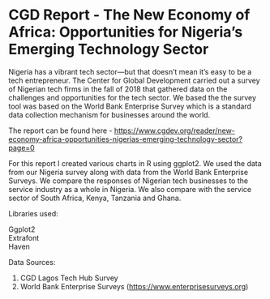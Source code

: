 # CGD Report - The New Economy of Africa: Opportunities for Nigeria’s Emerging Technology Sector

Nigeria has a vibrant tech sector—but that doesn’t mean it’s easy to be a tech entrepreneur. 
The Center for Global Development carried out a survey of Nigerian tech firms in the fall of 2018 that gathered data on the challenges and opportunities for the tech sector. We based the the survey tool was based on the World Bank Enterprise Survey which is a standard data collection mechanism for businesses around the world.

The report can be found here - https://www.cgdev.org/reader/new-economy-africa-opportunities-nigerias-emerging-technology-sector?page=0

For this report I created various charts in R using ggplot2. We used the data from our Nigeria survey along with data from the World Bank Enterprise Surveys. We compare the responses of Nigerian tech businesses to the service industry as a whole in Nigeria. We also compare with the service sector of South Africa, Kenya, Tanzania and Ghana.

Libraries used:

Ggplot2 <br>
Extrafont <br>
Haven

Data Sources:

1. CGD Lagos Tech Hub Survey
2. World Bank Enterprise Surveys (https://www.enterprisesurveys.org)
